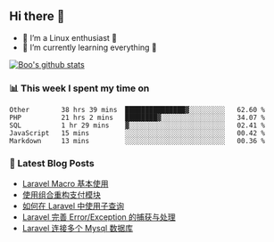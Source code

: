 ## Hi there 👋
* 🔭 I’m a Linux enthusiast 🐧️
* 🏃️ I’m currently learning everything 🏃️

[![Boo's github stats](https://github-readme-stats.vercel.app/api?username=0xAiKang)](https://github.com/anuraghazra/github-readme-stats)

<!-- [![Most Used Langs](https://github-readme-stats.vercel.app/api/top-langs/?username=0xAiKang)](https://github.com/anuraghazra/github-readme-stats) -->

### 📊 This week I spent my time on
<!--START_SECTION:waka-->
```text
Other        38 hrs 39 mins  ███████████████▓░░░░░░░░░   62.60 % 
PHP          21 hrs 2 mins   ████████▓░░░░░░░░░░░░░░░░   34.07 % 
SQL          1 hr 29 mins    ▓░░░░░░░░░░░░░░░░░░░░░░░░   02.41 % 
JavaScript   15 mins         ░░░░░░░░░░░░░░░░░░░░░░░░░   00.42 % 
Markdown     13 mins         ░░░░░░░░░░░░░░░░░░░░░░░░░   00.36 % 
```
<!--END_SECTION:waka-->

### 📕 Latest Blog Posts
<!-- BLOG-POST-LIST:START -->
- [Laravel Macro 基本使用](https://www.0x2beace.com/basic-use-of-laravel-macro/)
- [使用组合重构支付模块](https://www.0x2beace.com/reconstruct-the-payment-module-using-a-combination/)
- [如何在 Laravel 中使用子查询](https://www.0x2beace.com/how-to-use-subqueries-in-laravel/)
- [Laravel 完善 Error/Exception 的捕获与处理](https://www.0x2beace.com/laravel-improves-error-exception-capture-and-handling/)
- [Laravel 连接多个 Mysql 数据库](https://www.0x2beace.com/laravel-connects-to-multiple-mysql-databases/)
<!-- BLOG-POST-LIST:END -->

